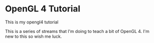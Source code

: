 # OpenGL 4 Tutorial
This is my opengl4 tutorial


This is a series of streams that I'm doing to teach a bit of OpenGL 4. I'm new to this so wish me luck.